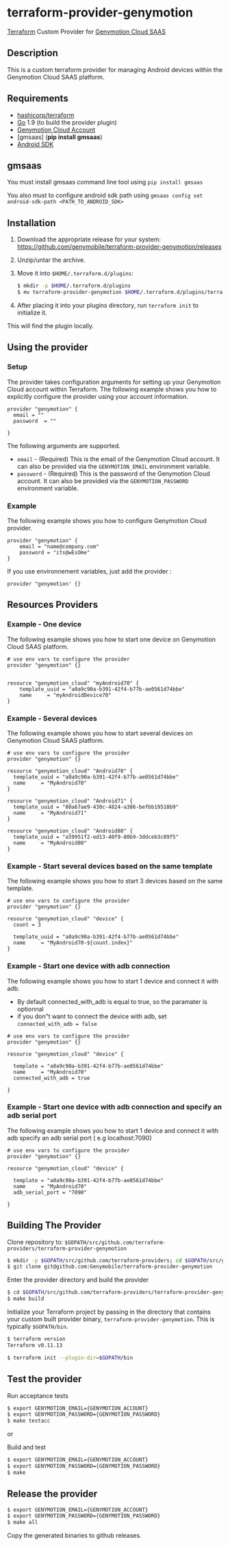 # terraform-provider-genymotion

[Terraform](https://www.terraform.io) Custom Provider for [Genymotion Cloud SAAS](https://www.genymotion.com/cloud/)

## Description

This is a custom terraform provider for managing Android devices within the Genymotion Cloud SAAS platform.

## Requirements

* [hashicorp/terraform](https://github.com/hashicorp/terraform)
* [Go](https://golang.org/doc/install) 1.9 (to build the provider plugin)
* [Genymotion Cloud Account](https://cloud.geny.io/)
* [gmsaas] (**pip install gmsaas**)
* [Android SDK](https://developer.android.com/studio/index.html#downloads)


## gmsaas

You must install gmsaas command line tool using `pip install gmsaas`

You also must to configure android sdk path using `gmsaas config set android-sdk-path <PATH_TO_ANDROID_SDK>`

## Installation

1. Download the appropriate release for your system: https://github.com/genymobile/terraform-provider-genymotion/releases

1. Unzip/untar the archive.

1. Move it into `$HOME/.terraform.d/plugins`:

    ```sh
    $ mkdir -p $HOME/.terraform.d/plugins
    $ mv terraform-provider-genymotion $HOME/.terraform.d/plugins/terraform-provider-genymotion
    ```

1. After placing it into your plugins directory, run `terraform init` to initialize it.

  This will find the plugin locally.


## Using the provider

### Setup ###

The provider takes configuration arguments for setting up your Genymotion Cloud account within Terraform. The following example shows you how to explicitly configure the provider using your account information.

```hcl
provider "genymotion" {
  email = ""
  password  = ""

}
```

The following arguments are supported.

- `email` - (Required) This is the email of the Genymotion Cloud account. It can also be provided via the `GENYMOTION_EMAIL` environment variable.
- `password` - (Required) This is the password of the Genymotion Cloud account. It can also be provided via the `GENYMOTION_PASSWORD` environment variable.

### Example ###

The following example shows you how to configure Genymotion Cloud provider.

```hcl
provider "genymotion" {
    email = "name@company.com"
    password = "its@wEsOme"
}  
```

If you use environnement variables, just add the provider : 
```hcl
provider "genymotion' {}
```


## Resources Providers ##

### Example - One device ###

The following example shows you how to start one device on Genymotion Cloud SAAS platform.

```hcl
# use env vars to configure the provider
provider "genymotion" {}


resource "genymotion_cloud" "myAndroid70" {
    template_uuid = "a0a9c90a-b391-42f4-b77b-ae0561d74bbe"
    name     = "myAndroidDevice70"
}
```

### Example - Several devices ###

The following example shows you how to start several devices on Genymotion Cloud SAAS platform.

```hcl
# use env vars to configure the provider
provider "genymotion" {}

resource "genymotion_cloud" "Android70" {
  template_uuid = "a0a9c90a-b391-42f4-b77b-ae0561d74bbe"
  name     = "MyAndroid70"
}

resource "genymotion_cloud" "Android71" {
  template_uuid = "80a67ae9-430c-4824-a386-befbb19518b9"
  name     = "MyAndroid71"
}

resource "genymotion_cloud" "Android80" {
  template_uuid = "a59951f2-ed13-40f9-80b9-3ddceb3c89f5"
  name     = "MyAndroid80"
}
```

### Example - Start several devices based on the same template

The following example shows you how to start 3 devices based on the same template.

```hcl
# use env vars to configure the provider
provider "genymotion" {}

resource "genymotion_cloud" "device" {
  count = 3

  template_uuid = "a0a9c90a-b391-42f4-b77b-ae0561d74bbe"
  name     = "MyAndroid70-${count.index}"  
}
```

### Example - Start one device with adb connection

The following example shows you how to start 1 device and connect it with adb.
* By default connected_with_adb is equal to true, so the paramater is optionnal
* if you don"t want to connect the device with adb, set `connected_with_adb = false`

```hcl
# use env vars to configure the provider
provider "genymotion" {}

resource "genymotion_cloud" "device" {

  template = "a0a9c90a-b391-42f4-b77b-ae0561d74bbe"
  name     = "MyAndroid70"
  connected_with_adb = true
  
}
```

### Example - Start one device with adb connection and specify an adb serial port

The following example shows you how to start 1 device and connect it with adb specify an adb serial port ( e.g localhost:7090)

```hcl
# use env vars to configure the provider
provider "genymotion" {}

resource "genymotion_cloud" "device" {

  template = "a0a9c90a-b391-42f4-b77b-ae0561d74bbe"
  name     = "MyAndroid70"
  adb_serial_port = "7090"
  
}
```

## Building The Provider

Clone repository to: `$GOPATH/src/github.com/terraform-providers/terraform-provider-genymotion`

```sh
$ mkdir -p $GOPATH/src/github.com/terraform-providers; cd $GOPATH/src/github.com/terraform-providers
$ git clone git@github.com:Genymobile/terraform-provider-genymotion
```

Enter the provider directory and build the provider

```sh
$ cd $GOPATH/src/github.com/terraform-providers/terraform-provider-genymotion
$ make build
```

Initialize your Terraform project by passing in the directory that contains your custom built provider binary, `terraform-provider-genymotion`. This is typically `$GOPATH/bin`.

```sh
$ terraform version
Terraform v0.11.13

$ terraform init --plugin-dir=$GOPATH/bin
```

## Test the provider

Run acceptance tests
```sh
$ export GENYMOTION_EMAIL={GENYMOTION_ACCOUNT}
$ export GENYMOTION_PASSWORD={GENYMOTION_PASSWORD}
$ make testacc
```

or 

Build and test 
```sh
$ export GENYMOTION_EMAIL={GENYMOTION_ACCOUNT}
$ export GENYMOTION_PASSWORD={GENYMOTION_PASSWORD}
$ make
```

## Release the provider

```sh
$ export GENYMOTION_EMAIL={GENYMOTION_ACCOUNT}
$ export GENYMOTION_PASSWORD={GENYMOTION_PASSWORD}
$ make all
```

Copy the generated binaries to github releases.